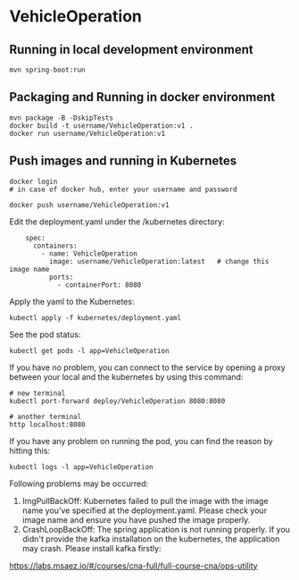 # VehicleOperation

## Running in local development environment

```
mvn spring-boot:run
```

## Packaging and Running in docker environment

```
mvn package -B -DskipTests
docker build -t username/VehicleOperation:v1 .
docker run username/VehicleOperation:v1
```

## Push images and running in Kubernetes

```
docker login 
# in case of docker hub, enter your username and password

docker push username/VehicleOperation:v1
```

Edit the deployment.yaml under the /kubernetes directory:
```
    spec:
      containers:
        - name: VehicleOperation
          image: username/VehicleOperation:latest   # change this image name
          ports:
            - containerPort: 8080

```

Apply the yaml to the Kubernetes:
```
kubectl apply -f kubernetes/deployment.yaml
```

See the pod status:
```
kubectl get pods -l app=VehicleOperation
```

If you have no problem, you can connect to the service by opening a proxy between your local and the kubernetes by using this command:
```
# new terminal
kubectl port-forward deploy/VehicleOperation 8080:8080

# another terminal
http localhost:8080
```

If you have any problem on running the pod, you can find the reason by hitting this:
```
kubectl logs -l app=VehicleOperation
```

Following problems may be occurred:

1. ImgPullBackOff:  Kubernetes failed to pull the image with the image name you've specified at the deployment.yaml. Please check your image name and ensure you have pushed the image properly.
1. CrashLoopBackOff: The spring application is not running properly. If you didn't provide the kafka installation on the kubernetes, the application may crash. Please install kafka firstly:

https://labs.msaez.io/#/courses/cna-full/full-course-cna/ops-utility

